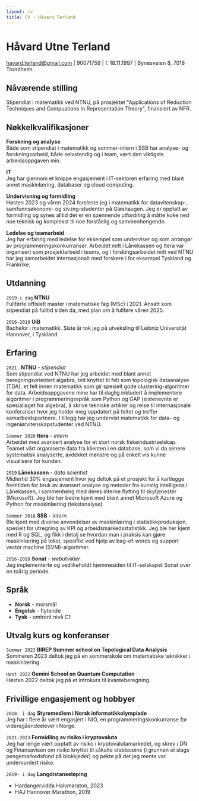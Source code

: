 ```yaml
---
layout: cv
title: CV - Håvard Terland
---
```

# Håvard Utne Terland

<div id="webaddress">
<a href="havard.terland@gmail.com">havard.terland@gmail.com</a> | 90071759 | f. 18.11.1997 | Bynesveien 8, 7018 Trondheim
</div>


## Nåværende stilling

Stipendiat i matematikk ved NTNU, på prosjektet "Applications of Reduction Techniques and Compuations in Representation Theory", finansiert av NFR.

## Nøkkelkvalifikasjoner
__Forskning og analyse__\
Både som stipendiat i matematikk og sommer-intern i SSB har analyse- og forskningsarbeid, både selvstendig og i team, vært den viktigste arbeidsoppgaven min.

__IT__\
Jeg har gjennom et knippe engasjement i IT-sektoren erfaring med blant annet maskinlæring, databaser og cloud computing.

__Undervisning og formidling__ \
Høsten 2023 og våren 2024 foreleste jeg i matematikk for datavitenskap-, samfunnsøkonomi- og siv.ing-studenter på Gløshaugen. Jeg er opptatt av formidling og synes alltid det er en spennende utfordring å måtte koke ned noe teknisk og komplekst til noe forståelig og sammenhengende. 

__Ledelse og teamarbeid__\
Jeg har erfaring med ledelse for eksempel som underviser og som arrangør av programmeringskonkurranser. Arbeidet mitt i Lånekassen og Itera var organisert som prosjektarbeid i teams, og i forskingsarbeidet mitt ved NTNU har jeg samarbeidet internasjonalt med forskere i for eksempel Tyskland og Frankrike.


## Utdanning

`2019-i dag`
__NTNU__ \
Fullførte offisielt master i matematiske fag (MSc) i 2021. Ansatt som stipendiat på fulltid siden da, med plan om å fullføre våren 2025.

`2016-2019`
__UiB__ \
Bachelor i matematikk. Siste år tok jeg på utveksling til Leibniz Universität Hannover, i Tyskland. 

## Erfaring
`2021-` **NTNU** - *stipendiat* \
Som stipendiat ved NTNU har jeg arbeidet med blant annet beregningsorientert algebra, tett knyttet til felt som topologisk dataanalyse (TDA), et felt innen matematikk som gir spesielt gode clustering-algoritmer for data. Arbeidsoppgavene mine har til daglig inkludert å implementere algoritmer i programmeringsspråk som Python og GAP (sistenevnte er spesiallaget for algebra), å skrive tekniske artikler og reise til internasjonale konferanser hvor jeg holder meg oppdatert på feltet og treffer samarbeidspartnere. I tillegg har jeg undervist matematikk for data- og ingeniørvitenskapstudenter ved NTNU.

`Sommer 2020` **Itera** - *intern* \
Arbeidet med avansert analyse for et stort norsk fiskeindustriselskap. Teamet vårt organiserte data fra klienten i en database, som vi da senere systematisk analyserte, avdekket mønstre og på enkelt vis kunne visualisere for kunden.

`2019`
__Lånekassen__ - *data scientist* \
Midlertid 30% engasjement hvor jeg deltok på et prosjekt for å kartlegge fremtiden for bruk av avansert analyse og metoder fra kunstig intelligens i Lånekassen, i sammenheng med deres interne flytting til skytjenester (Microsoft). Jeg ble her bedre kjent med blant annet Microsoft Azure og Python for maskinlæring (tekstanalyse).

`Sommer 2018` __SSB__ - *intern* \
Ble kjent med diverse anvendelser av maskinlæring i statistikkproduksjon, spesielt for utregning av KPI og arbeidsmarkedsstatistikk. Jeg ble her kjent med R og SQL, og fikk i detalj se hvordan man i praksis kan gjøre maskinlæring på tekst, spesifikt ved hjelp av bag-of-words og support vector machine (SVM)-algoritmer.

`2016-2018` __Sonat__ - *webutvikler* \
Jeg implementerte og vedlikeholdt hjemmesiden til IT-selskapet Sonat over en toårig periode. 

## Språk
- __Norsk__ - morsmål
- __Engelsk__ - flytende
- __Tysk__ - omtrent nivå C1

## Utvalg kurs og konferanser
`Sommer 2023` __BIREP Summer school on Topological Data Analysis__ \
Sommeren 2023 deltok jeg på en sommerskole om matematiske teknikker i maskinlæring. 

`Høst 2022` __Gemini School on Quantum Computation__ \
Høsten 2022 deltok jeg på et introkurs til kvanteberegning.


## Frivillige engasjement og hobbyer

`2018- i dag`
__Styremedlem i Norsk informatikkolympiade__\
Jeg har i flere år vært engasjert i NIO, en programmeringskonkurranse for videregåendeelever i Norge. 

`2021-2023`
__Formidling av risiko i kryptovaluta__\
Jeg har lenge vært opptatt av risiko i kryptovalutamarkedet, og skrev i DN og Finansavisen om risiko knyttet til såkalte stablecoins (i grunnen et slags pengemarkedsfond på blokkjeder) og pekte på det jeg mente var undervurdert risiko.

`2019- i dag` __Langdistanseløping__
- Hardangervidda Halvmaraton, 2023
- HAJ Hannover Marathon, 2019







<!-- ### Footer

Last updated: May 2013 -->


